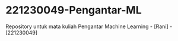 # 221230049-Pengantar-ML
Repository untuk mata kuliah Pengantar Machine Learning - [Rani] - [221230049]
